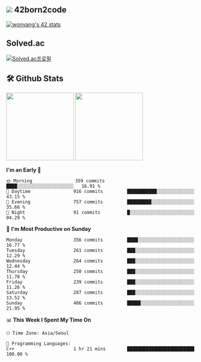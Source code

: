 
## <img src="https://img.shields.io/badge/-000000?style=flat&logo=42&logoColor=white"> 42born2code
[![wonyang's 42 stats](https://badge42.vercel.app/api/v2/cl5nhe5b6007809kydha7ht42/stats?cursusId=21&coalitionId=88)](https://profile.intra.42.fr/users/wonyang)

## Solved.ac
[![Solved.ac프로필](http://mazassumnida.wtf/api/v2/generate_badge?boj=bennyws)](https://solved.ac/bennyws)

## 🛠️ Github Stats
<p>
  <img height="180em" src="https://github-readme-stats-veggie-garden.vercel.app/api?username=gemstoneyang&show_icons=true&include_all_commits=true&bg_color=30,e96443,904e95&title_color=fff&text_color=fff">
  <img height="180em" src="https://github-readme-stats-veggie-garden.vercel.app/api/top-langs/?username=gemstoneyang&layout=compact&bg_color=30,e96443,904e95&title_color=fff&text_color=fff">
</p>

<!--START_SECTION:waka-->
**I'm an Early 🐤** 

```text
🌞 Morning                359 commits         ████░░░░░░░░░░░░░░░░░░░░░   16.91 % 
🌆 Daytime                916 commits         ███████████░░░░░░░░░░░░░░   43.15 % 
🌃 Evening                757 commits         █████████░░░░░░░░░░░░░░░░   35.66 % 
🌙 Night                  91 commits          █░░░░░░░░░░░░░░░░░░░░░░░░   04.29 % 
```
📅 **I'm Most Productive on Sunday** 

```text
Monday                   356 commits         ████░░░░░░░░░░░░░░░░░░░░░   16.77 % 
Tuesday                  261 commits         ███░░░░░░░░░░░░░░░░░░░░░░   12.29 % 
Wednesday                264 commits         ███░░░░░░░░░░░░░░░░░░░░░░   12.44 % 
Thursday                 250 commits         ███░░░░░░░░░░░░░░░░░░░░░░   11.78 % 
Friday                   239 commits         ███░░░░░░░░░░░░░░░░░░░░░░   11.26 % 
Saturday                 287 commits         ███░░░░░░░░░░░░░░░░░░░░░░   13.52 % 
Sunday                   466 commits         █████░░░░░░░░░░░░░░░░░░░░   21.95 % 
```


📊 **This Week I Spent My Time On** 

```text
🕑︎ Time Zone: Asia/Seoul

💬 Programming Languages: 
C++                      1 hr 21 mins        █████████████████████████   100.00 % 
```


<!--END_SECTION:waka-->
